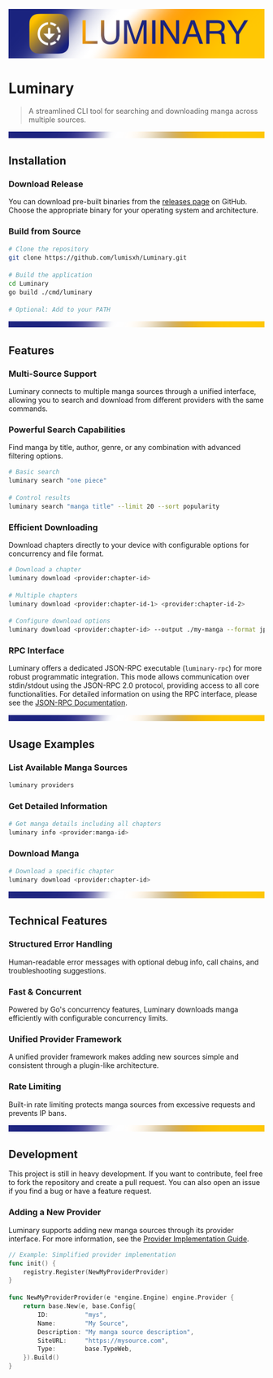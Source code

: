 ![Luminary Banner](.github/assets/luminary-banner.png)

# Luminary

> A streamlined CLI tool for searching and downloading manga across multiple sources.

![Separator](.github/assets/luminary-separator.png)

## Installation

### Download Release

You can download pre-built binaries from the [releases page](https://github.com/lumisxh/Luminary/releases) on GitHub.
Choose the appropriate binary for your operating system and architecture.

### Build from Source

```bash
# Clone the repository
git clone https://github.com/lumisxh/Luminary.git

# Build the application
cd Luminary
go build ./cmd/luminary

# Optional: Add to your PATH
```

![Separator](.github/assets/luminary-separator.png)

## Features

### Multi-Source Support

Luminary connects to multiple manga sources through a unified interface, allowing you to search and download from
different providers with the same commands.

### Powerful Search Capabilities

Find manga by title, author, genre, or any combination with advanced filtering options.

```bash
# Basic search
luminary search "one piece"

# Control results
luminary search "manga title" --limit 20 --sort popularity
```

### Efficient Downloading

Download chapters directly to your device with configurable options for concurrency and file format.

```bash
# Download a chapter
luminary download <provider:chapter-id>

# Multiple chapters
luminary download <provider:chapter-id-1> <provider:chapter-id-2>

# Configure download options
luminary download <provider:chapter-id> --output ./my-manga --format jpeg --concurrent 10
```

### RPC Interface

Luminary offers a dedicated JSON-RPC executable (`luminary-rpc`) for more robust programmatic integration. 
This mode allows communication over stdin/stdout using the JSON-RPC 2.0 protocol, providing access to all core 
functionalities. For detailed information on using the RPC interface, 
please see the [JSON-RPC Documentation](RPC_DOCUMENTATION.md).

![Separator](.github/assets/luminary-separator.png)

## Usage Examples

### List Available Manga Sources

```bash
luminary providers
```

### Get Detailed Information

```bash
# Get manga details including all chapters
luminary info <provider:manga-id>
```

### Download Manga

```bash
# Download a specific chapter
luminary download <provider:chapter-id>
```

![Separator](.github/assets/luminary-separator.png)

## Technical Features

### Structured Error Handling

Human-readable error messages with optional debug info, call chains, and troubleshooting suggestions.

### Fast & Concurrent

Powered by Go's concurrency features, Luminary downloads manga efficiently with configurable concurrency limits.

### Unified Provider Framework

A unified provider framework makes adding new sources simple and consistent through a plugin-like architecture.

### Rate Limiting

Built-in rate limiting protects manga sources from excessive requests and prevents IP bans.

![Separator](.github/assets/luminary-separator.png)

## Development

This project is still in heavy development.
If you want to contribute, feel free to fork the repository and create a pull
request.
You can also open an issue if you find a bug or have a feature request.

### Adding a New Provider

Luminary supports adding new manga sources through its provider interface. For more information, see
the [Provider Implementation Guide](internal/providers/IMPLEMENTATION_GUIDE.md).

```go
// Example: Simplified provider implementation
func init() {
    registry.Register(NewMyProviderProvider)
}

func NewMyProviderProvider(e *engine.Engine) engine.Provider {
    return base.New(e, base.Config{
        ID:          "mys",
        Name:        "My Source",
        Description: "My manga source description",
        SiteURL:     "https://mysource.com",
        Type:        base.TypeWeb,
    }).Build()
}
```
